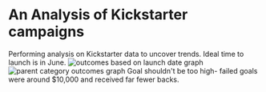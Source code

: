 # An Analysis of Kickstarter campaigns
Performing analysis on Kickstarter data to uncover trends. Ideal time to launch is in June. 
![outcomes based on launch date graph](https://user-images.githubusercontent.com/88070999/129491197-e7a75464-3798-4948-b821-148b23532f51.png)
![parent category outcomes graph](https://user-images.githubusercontent.com/88070999/129491199-562dbdfd-1af2-4c52-86a3-3222504a4db1.png)
Goal shouldn't be too high- failed goals were around $10,000 and received far fewer backs.
